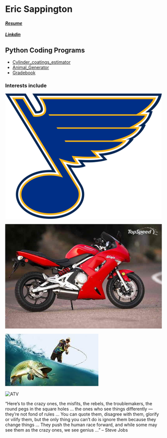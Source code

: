 # **Eric Sappington**
#### [_Resume_](https://github.com/esappington/Resume/blob/main/FullResume)
#### [_Linkdin_](https://www.linkedin.com/in/eric-sappington-0bb20628)

## Python Coding Programs
* [Cylinder_coatings_estimator](https://github.com/esappington/Resume/blob/b0026deee2efe7af8fcb77f58b842d866967e5d9/cylinder_coatings_estimator.py)
* [Animal_Generator](https://github.com/esappington/Resume/blob/b0026deee2efe7af8fcb77f58b842d866967e5d9/animalGenerator.py)
* [Gradebook](https://github.com/esappington/Resume/blob/df8060713436949982b614d7da2f96223b8008d0/gradebook.py)

### Interests include
![Blues for the win](https://github.com/esappington/Resume/blob/main/1200px-St._Louis_Blues_logo.svg.png)

![My Ninja 650R before the roadrash](https://github.com/esappington/Resume/blob/main/2007-kawasaki-ninja-650r-19_800x0w.jpg)

![fishing](https://github.com/esappington/Resume/blob/main/fishing%20(1).jfif)

![ATV](https://cdn.pixabay.com/photo/2016/09/18/10/10/quad-1677678_1280.jpg)

“Here’s to the crazy ones, the misfits, the rebels, the troublemakers, the round pegs in the square holes … the ones who see things differently — they’re not fond of rules … You can quote them, disagree with them, glorify or vilify them, but the only thing you can’t do is ignore them because they change things … They push the human race forward, and while some may see them as the crazy ones, we see genius …” – Steve Jobs
